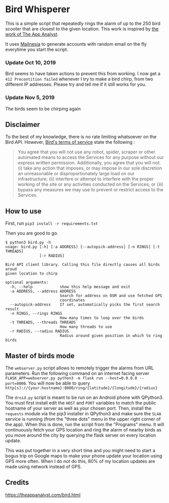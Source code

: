 # Bird Whisperer

This is a simple script that repeatedly rings the alarm of up to the 250 bird scooter that are closest to the given location. This work is inspired by [the work of The App Analyst](https://theappanalyst.com/bird.html).

It uses [Mailnesia](http://mailnesia.com) to generate accounts with random email on the fly everytime you start the script.

### Update Oct 10, 2019

Bird seems to have taken actions to prevent this from working. I now get a `412 Precontition failed` whenever I try to make a bird chirp, from two different IP addresses. Please try and tell me if it still works for you. 

### Update Nov 5, 2019

The birds seem to be chirping again

## Disclaimer

To the best of my knowledge, there is no rate limiting whatsoever on the Bird API. However, [Bird's terms of service](https://www.bird.co/terms/) state the following :

> You agree that you will not use any robot, spider, scraper or other automated means to access the Services for any purpose without our express written permission. Additionally, you agree that you will not: (i) take any action that imposes, or may impose in our sole discretion an unreasonable or disproportionately large load on our infrastructure; (ii) interfere or attempt to interfere with the proper working of the site or any activities conducted on the Services; or (iii) bypass any measures we may use to prevent or restrict access to the Services.

## How to use

First, run `pip3 install -r requirements.txt`

Then you are good to go.

```
$ python3 bird.py -h
usage: bird.py [-h] [-a ADDRESS] [--autopick-address] [-n RINGS] [-t THREADS]
               [-r RADIUS]

Bird API client library. Calling this file directly causes all birds aroud
given location to chirp

optional arguments:
  -h, --help            show this help message and exit
  -a ADDRESS, --address ADDRESS
                        Search for address on OSM and use fetched GPS
                        coordinates
  --autopick-address    If set, automatically picks the first search result
  -n RINGS, --rings RINGS
                        How many times to loop over the birds
  -t THREADS, --threads THREADS
                        How many threads to use
  -r RADIUS, --radius RADIUS
                        Radius around given position in which to ring birds
```

## Master of birds mode

The `webserver.py` script allows to remotely trigger the alarms from URL parameters.
Run the following command on an internet facing server `FLASK_APP=webserver.py python3 -m flask run --host=0.0.0.0 --port=8000`. You will now be able to query `http[s]://{your.hostname}:8000/ring/{latitude}/{longitude}/{radius}`

The `droid.py` script is meant to be run on an Android phone with QPython3. You must first install edit the `HOST` and `PORT` variables to match the public hostname of your server as well as your chosen port.
Then, install the `requests` module via the pip3 installer in QPython3 and make sure the `SL4A` service is running (from the "three dots" menu in the upper right corner of the app). When this is done, run the script from the "Programs" menu. It will continuously fetch your GPS location and ring the alarm of nearby birds as you move around the city by querying the flask server on every location update.

This was put together in a very short time and you might need to start a bogus trip on Google maps to make your phone update your location using GPS more often. When I do not do this, 80% of my location updates are made using network instead of GPS.

## Credits

https://theappanalyst.com/bird.html
